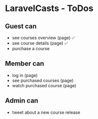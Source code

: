 # LaravelCasts - ToDos

## Guest can
* see courses overview (page) ✅
* see course details (page) ✅
* purchase a course

## Member can
* log in (page)
* see purchased courses (page) 
* watch purchased course (page)

## Admin can
* tweet about a new course release 